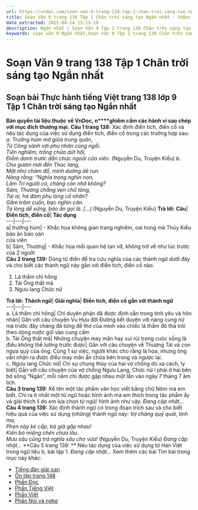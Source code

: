 ```yaml
---
url: https://vndoc.com/soan-van-9-trang-138-tap-1-chan-troi-sang-tao-ngan-nhat-325622
title: Soạn Văn 9 trang 138 Tập 1 Chân trời sáng tạo Ngắn nhất - VnDoc.com
date_extracted: 2025-04-14 13:15:18
description: Ngắn nhất | Soạn Văn 9 Tập 1 trang 138 Chân trời sáng tạo bài Thực hành tiếng Việt gồm phần trả lời ngắn gọn, đầy đủ, bám sát các câu hỏi, yêu cầu trong SGK (chỉ có trên VnDoc). Mời các bạn tham khảo.
keywords: soạn văn 9 Ngắn nhất,Soạn văn 9 Tập 1 trang 138 Chân trời sáng tạo Ngắn nhất,Soạn bài Thực hành tiếng Việt trang 138 lớp 9 Tập 1 Chân trời sáng tạo Ngắn nhất,Soạn bài Thực hành tiếng Việt lớp 9 trang 138 Tập 1 Chân trời sáng tạo Ngắn nhất,Thực hành tiếng Việt trang 138 lớp 9 Tập 1 Chân trời sáng tạo,Thực hành tiếng Việt lớp 9 trang 138 Tập 1 Chân trời sáng tạo,văn 9,ngữ văn 9,soạn văn 9 Chân trời sáng tạo,soạn văn 9 tập 1,giải văn 9,soạn ngữ văn 9,giải ngữ văn 9,giải sgk ngữ văn 9
---
```


# Soạn Văn 9 trang 138 Tập 1 Chân trời sáng tạo Ngắn nhất
## **Soạn bài Thực hành tiếng Việt trang 138 lớp 9 Tập 1 Chân trời sáng tạo Ngắn nhất**
**Bản quyền tài liệu thuộc về VnDoc, n****ghiêm cấm các hành vi sao chép với mục đích thương mại.**
**Câu 1 trang 138:** Xác định điển tích, điển cố và nêu tác dụng của việc sử dụng điển tích, điển cố trong các trường hợp sau:
_a. Trướng hùm mở giữa trung quân,_  
_Từ Công sánh với phu nhân cùng ngồi._  
_Tiên nghiêm, trống chửa dứt hồi,_  
_Điểm danh trước dẫn chực ngoài cửa viên._
\(Nguyễn Du, Truyện Kiều\)
_b. Cho gươm mời đến Thúc lang,_  
_Mặt như chàm đổ, mình dường dẽ run._  
_Nàng rằng: “Nghĩa trọng nghìn non,_  
_Lâm Tri người cũ, chàng còn nhớ không?_  
_Sâm, Thương chẳng vẹn chữ tòng,_  
_Tại ai, há đám phụ lòng cố nhân?_  
_Gầm trăm cuốn, bạc nghìn cân._  
_Tạ lòng dễ xứng, báo ân gọi là. \[...\]_
\(Nguyễn Du, Truyện Kiều\)
**Trả lời:**
**Câu**| **Điển tích, điển cố**| **Tác dụng**  
---|---|---  
a| trướng hùm| \- Khắc họa không gian trang nghiêm, oai hùng mà Thúy Kiều báo ân báo oán  
cửa viên  
b| Sâm, Thương| \- Khắc họa mối quan hệ tan vỡ, không trở về như lúc trước của 2 người  
**Câu 2 trang 139:** Dùng từ điển để tra cứu nghĩa của các thành ngữ dưới đây và cho biết các thành ngữ này gắn với điển tích, điển cố nào.
  1. Lá thắm chỉ hồng
  2. Tái Ông thất mã
  3. Ngưu lang Chức nữ

**Trả lời:**
**Thành ngữ**| **Giải nghĩa**| **Điển tích, điển cố gắn với thành ngữ**  
---|---|---  
a. Lá thắm chỉ hồng| Chỉ duyên phận đã được định sẵn trong tình yêu và hôn nhân| Gắn với câu chuyện Vu Hựu đời Đường kết duyên với nàng cung nữ mà trước đây chàng đã từng đề thơ của mình vào chiếc lá thắm đỏ thả trôi theo dòng nước gửi vào cung cấm  
b. Tái Ông thất mã| Những chuyện may mắn hay xui rủi trong cuộc sống là điều không thể lường trước được| Gắn với câu chuyện về Thượng Tái và con ngựa quý của ông. Cùng 1 sự việc, người khác cho rằng là họa, nhưng ông vẫn nhận ra được điều may mắn ẩn chứa bên trong và ngược lại.  
c. Ngưu lang Chức nữ| Chỉ sự chung thủy của hai vợ chồng dù xa cách, ly biệt| Gắn với câu chuyện của vợ chồng Ngưu Lang, Chức nữ i phải ở hai bên bờ sông “Ngân”, mỗi năm chỉ được gặp nhau một lần vào ngày 7 tháng 7 âm lịch.  
**Câu 3 trang 139:** Kể tên một tác phẩm văn học viết bằng chữ Nôm mà em biết. Chỉ ra ít nhất một từ ngữ hoặc hình ảnh mà em thích trong tác phẩm ấy và giải thích lí do em lựa chọn từ ngữ/ hình ảnh như vậy.
_Đang cập nhật..._
**Câu 4 trang 139:** Xác định thành ngữ có trong đoạn trích sau và cho biết hiệu quả của việc sử dụng \(những\) thành ngữ này:
_Vợ chàng quỷ quái, tinh ma,_  
_Phen này kẻ cắp, bà già gặp nhau\!_  
_Kiến bò miệng chén chưa lâu._  
_Mưu sâu cũng trả nghĩa sâu cho vừa\!_
\(Nguyễn Du, Truyện Kiều\)
_Đang cập nhật..._
**Câu 5 trang 139: ** Nêu tác dụng của việc sử dụng từ Hán Việt trong ngữ liệu b, bài tập 1.
_Đang cập nhật..._
Xem thêm các bài Tìm bài trong mục này khác:
  * [Tiếng đàn giải oan](</soan-bai-tieng-dan-giai-oan-lop-9-ngan-nhat-chan-troi-sang-tao-325629>)
  * [Ôn tập trang 148](</soan-bai-on-tap-trang-148-lop-9-tap-1-chan-troi-sang-tao-ngan-nhat-325630>)
  * [Phần Đọc](</soan-bai-on-tap-cuoi-hoc-ki-1-doc-lop-9-ngan-nhat-chan-troi-sang-tao-325674>)
  * [Phần Tiếng Việt](</soan-bai-on-tap-cuoi-hoc-ki-1-tieng-viet-lop-9-ngan-nhat-chan-troi-sang-tao-325678>)
  * [Phần Viết](</soan-bai-on-tap-cuoi-hoc-ki-1-viet-lop-9-ngan-nhat-chan-troi-sang-tao-325680>)
  * [Phần Nói và nghe](</soan-bai-on-tap-cuoi-hoc-ki-1-noi-va-nghe-lop-9-ngan-nhat-chan-troi-sang-tao-325689>)

